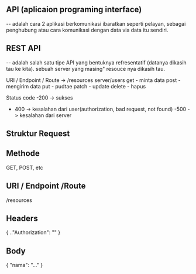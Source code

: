 ## API (aplicaion programing interface)
-- adalah cara 2 aplikasi berkomunikasi ibaratkan seperti pelayan, sebagai penghubung  atau cara komunikasi  dengan data via data itu sendiri. 

## REST API
-- adalah salah satu tipe API yang bentuknya refresentatif (datanya dikasih tau ke kita). sebuah server yang masing" resouce nya dikasih tau. 

URI / Endpoint / Route -> /resources
server/users
get - minta data
post - mengirim data
put - pudtae
patch - update
delete - hapus 

Status code
-200 -> sukses
- 400 -> kesalahan dari user(authorization, bad request, not found)
-500 -> kesalahan dari server

## Struktur Request

## Methode
GET, POST, etc

## URI / Endpoint /Route
/resources

## Headers
{
    .."Authorization": "<token>"
}

## Body
{
    "nama": "..."
}